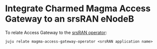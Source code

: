# Integrate Charmed Magma Access Gateway to an srsRAN eNodeB

To relate Access Gateway to the [srsRAN operator](https://charmhub.io/srs-enb-ue):

```{code-block} shell
juju relate magma-access-gateway-operator <srsRAN application name>
```
